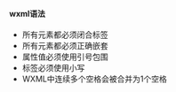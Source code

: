 #### wxml语法

  * 所有元素都必须闭合标签
  * 所有元素都必须正确嵌套
  * 属性值必须使用引号包围
  * 标签必须使用小写
  * WXML中连续多个空格会被合并为1个空格 



    